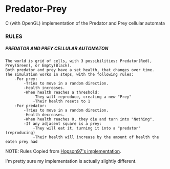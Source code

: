 # Predator-Prey
C (with OpenGL) implementation of the Predator and Prey cellular automata
### RULES
##### PREDATOR AND PREY CELLULAR AUTOMATON
    The world is grid of cells, with 3 possibilities: Predator(Red), Prey(Green), or Empty(Black).
    Both predator and prey have a set health, that changes over time.
    The simulation works in steps, with the following rules:
        -For prey:
            -Tries to move in a random direction.
            -Health increases.
            -When health reaches a threshold:
                -They will reproduce, creating a new "Prey"
                -Their health resets to 1
        -For predator:
            -Tries to move in a random direction.
            -Health decreases.
            -When health reaches 0, they die and turn into "Nothing".
            -If any adjacent square is a prey:
                -They will eat it, turning it into a "predator" (reproducing)
                -Their health will increase by the amount of health the eaten prey had
	
	
  NOTE: Rules Copied from <a href="https://github.com/Hopson97/PredatorAndPrey/blob/master/main.cpp">Hopson97's implementation</a>.
  
  I'm pretty sure my implementation is actually slightly different.
